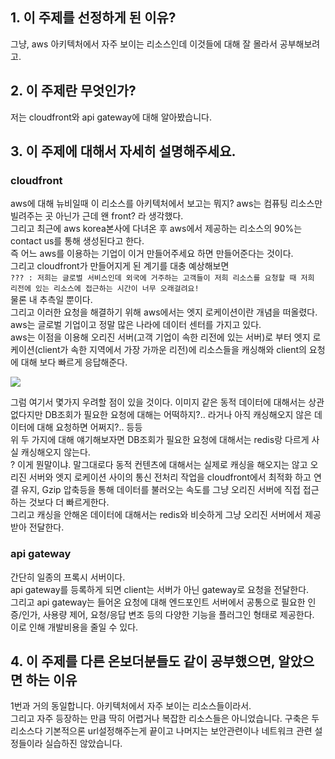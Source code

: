 ## 1. 이 주제를 선정하게 된 이유?
그냥, aws 아키텍처에서 자주 보이는 리소스인데 이것들에 대해 잘 몰라서 공부해보려고.
## 2. 이 주제란 무엇인가?
저는 cloudfront와 api gateway에 대해 알아봤습니다.

## 3. 이 주제에 대해서 자세히 설명해주세요.
### cloudfront
aws에 대해 뉴비일때 이 리소스를 아키텍처에서 보고는 뭐지? aws는 컴퓨팅 리소스만 빌려주는 곳 아닌가 근데 왠 front? 라 생각했다.<br>
그리고 최근에 aws korea본사에 다녀온 후 aws에서 제공하는 리소스의 90%는 contact us를 통해 생성된다고 한다.<br>
즉 어느 aws를 이용하는 기업이 이거 만들어주세요 하면 만들어준다는 것이다.<br>
그리고 cloudfront가 만들어지게 된 계기를 대충 예상해보면<br>
`??? : 저희는 글로벌 서비스인데 외국에 거주하는 고객들이 저희 리소스를 요청할 때 저희 리전에 있는 리소스에 접근하는 시간이 너무 오래걸려요!`<br>
물론 내 추측일 뿐이다.<br>
그리고 이러한 요청을 해결하기 위해 aws에서는 엣지 로케이션이란 개념을 떠올렸다.<br>
aws는 글로벌 기업이고 정말 많은 나라에 데이터 센터를 가지고 있다.<br>
aws는 이점을 이용해 오리진 서버(고객 기업이 속한 리전에 있는 서버)로 부터 엣지 로케이션(client가 속한 지역에서 가장 가까운 리전)에 리소스들을 캐싱해와 client의 요청에 대해 보다 빠르게 응답해준다.<br>

![](https://blog.kakaocdn.net/dn/bwSxQ5/btrB7Op0DR7/Ekn7zU4Dp2dDBVgNAbiXT0/img.png)

그럼 여기서 몇가지 우려할 점이 있을 것이다. 이미지 같은 동적 데이터에 대해서는 상관없다지만 DB조회가 필요한 요청에 대해는 어떡하지?.. 라거나 아직 캐싱해오지 않은 데이터에 대해 요청하면 어쩌지?.. 등등<br>
위 두 가지에 대해 얘기해보자면 DB조회가 필요한 요청에 대해서는 redis랑 다르게 사실 캐싱해오지 않는다.<br>
? 이게 뭔말이냐. 말그대로다 동적 컨텐츠에 대해서는 실제로 캐싱을 해오지는 않고 오리진 서버와 엣지 로케이션 사이의 통신 전처리 작업을 cloudfront에서 최적화 하고 연결 유지, Gzip 압축등을 통해 데이터를 불러오는 속도를 그냥 오리진 서버에 직접 접근하는 것보다 더 빠르게한다.<br>
그리고 캐싱을 안해온 데이터에 대해서는 redis와 비슷하게 그냥 오리진 서버에서 제공받아 전달한다.

### api gateway
간단히 일종의 프록시 서버이다.<br>
api gateway를 등록하게 되면 client는 서버가 아닌 gateway로 요청을 전달한다.<br>
그리고 api gateway는 들어온 요청에 대해 엔드포인트 서버에서 공통으로 필요한 인증/인가, 사용량 제어, 요청/응답 변조 등의 다양한 기능을 플러그인 형태로 제공한다.<br>
이로 인해 개발비용을 줄일 수 있다.<br>


## 4. 이 주제를 다른 온보더분들도 같이 공부했으면, 알았으면 하는 이유
1번과 거의 동일합니다. 아키텍처에서 자주 보이는 리소스들이라서.<br>
그리고 자주 등장하는 만큼 딱히 어렵거나 복잡한 리소스들은 아니었습니다.
구축은 두 리소스다 기본적으론 url설정해주는게 끝이고 나머지는 보안관련이나 네트워크 관련 설정들이라 실습하진 않았습니다.
